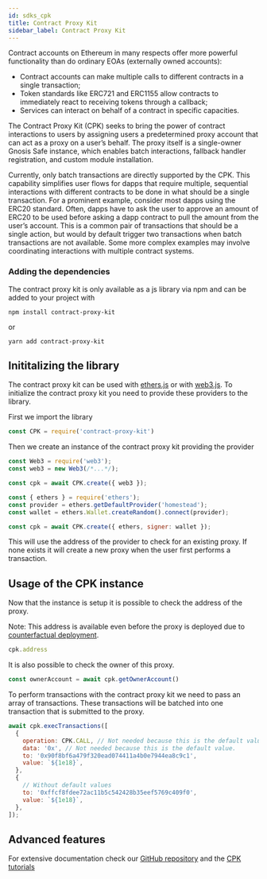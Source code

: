 ```yaml
---
id: sdks_cpk
title: Contract Proxy Kit
sidebar_label: Contract Proxy Kit
---
```


Contract accounts on Ethereum in many respects offer more powerful functionality than do ordinary EOAs (externally owned accounts):

* Contract accounts can make multiple calls to different contracts in a single transaction;
* Token standards like ERC721 and ERC1155 allow contracts to immediately react to receiving tokens through a callback;
* Services can interact on behalf of a contract in specific capacities.

The Contract Proxy Kit (CPK) seeks to bring the power of contract interactions to users by assigning users a predetermined proxy account that can act as a proxy on a user’s behalf. The proxy itself is a single-owner Gnosis Safe instance, which enables batch interactions, fallback handler registration, and custom module installation.

Currently, only batch transactions are directly supported by the CPK. This capability simplifies user flows for dapps that require multiple, sequential interactions with different contracts to be done in what should be a single transaction. For a prominent example, consider most dapps using the ERC20 standard. Often, dapps have to ask the user to approve an amount of ERC20 to be used before asking a dapp contract to pull the amount from the user’s account. This is a common pair of transactions that should be a single action, but would by default trigger two transactions when batch transactions are not available. Some more complex examples may involve coordinating interactions with multiple contract systems.

### Adding the dependencies

The contract proxy kit is only available as a js library via npm and can be added to your project with

`npm install contract-proxy-kit`

or

`yarn add contract-proxy-kit`


## Inititalizing the library

The contract proxy kit can be used with [ethers.js](https://github.com/ethers-io/ethers.js/) or with [web3.js](https://github.com/ethereum/web3.js/). To initialize the contract proxy kit you need to provide these providers to the library.

First we import the library
```js
const CPK = require('contract-proxy-kit')
```

Then we create an instance of the contract proxy kit providing the provider

<!--DOCUSAURUS_CODE_TABS-->
<!--web3.js-->
```js
const Web3 = require('web3');
const web3 = new Web3(/*...*/);

const cpk = await CPK.create({ web3 });
```
<!--ethers.js-->
```js
const { ethers } = require('ethers');
const provider = ethers.getDefaultProvider('homestead');
const wallet = ethers.Wallet.createRandom().connect(provider);

const cpk = await CPK.create({ ethers, signer: wallet });
```
<!--END_DOCUSAURUS_CODE_TABS-->

This will use the address of the provider to check for an existing proxy. If none exists it will create a new proxy when the user first performs a transaction.

## Usage of the CPK instance

Now that the instance is setup it is possible to check the address of the proxy.

Note: This address is available even before the proxy is deployed due to [counterfactual deployment](contracts_03_deployment.md).

```js
cpk.address
```

It is also possible to check the owner of this proxy.

```js
const ownerAccount = await cpk.getOwnerAccount()
```

To perform transactions with the contract proxy kit we need to pass an array of transactions. These transactions will be batched into one transaction that is submitted to the proxy.

```js
await cpk.execTransactions([
  {
    operation: CPK.CALL, // Not needed because this is the default value.
    data: '0x', // Not needed because this is the default value.
    to: '0x90f8bf6a479f320ead074411a4b0e7944ea8c9c1',
    value: `${1e18}`,
  },
  {
    // Without default values
    to: '0xffcf8fdee72ac11b5c542428b35eef5769c409f0',
    value: `${1e18}`,
  },
]);
```

## Advanced features

For extensive documentation check our [GitHub repository](https://github.com/gnosis/contract-proxy-kit) and the [CPK tutorials](sdks_04_tutorials.md)
